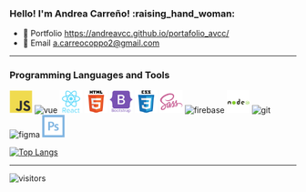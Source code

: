 <h3>Hello! I'm Andrea Carreño! :raising_hand_woman:</h3>

- :handbag: Portfolio https://andreavcc.github.io/portafolio_avcc/
- :email: Email a.carreocoppo2@gmail.com

<hr>

<h3>Programming Languages and Tools</h3>
<p>
<img src="https://raw.githubusercontent.com/devicons/devicon/master/icons/javascript/javascript-original.svg" alt="javascript" width="40" height="40"/> 
<img src="https://cdn.worldvectorlogo.com/logos/vue-9.svg" alt="vue" width="40" height="40"/> 
<img src="https://raw.githubusercontent.com/devicons/devicon/master/icons/react/react-original-wordmark.svg" alt="react" width="40" height="40"/> 
<img src="https://raw.githubusercontent.com/devicons/devicon/master/icons/html5/html5-original-wordmark.svg" alt="html5" width="40" height="40"/>
<img src="https://raw.githubusercontent.com/devicons/devicon/master/icons/bootstrap/bootstrap-plain-wordmark.svg" alt="bootstrap" width="40" height="40"/> 
<img src="https://raw.githubusercontent.com/devicons/devicon/master/icons/css3/css3-original-wordmark.svg" alt="css3" width="40" height="40"/>  
<img src="https://raw.githubusercontent.com/devicons/devicon/master/icons/sass/sass-original.svg" alt="sass" width="40" height="40"/>
<img src="https://www.vectorlogo.zone/logos/firebase/firebase-icon.svg" alt="firebase" width="40" height="40"/>
<img src="https://raw.githubusercontent.com/devicons/devicon/master/icons/nodejs/nodejs-original-wordmark.svg" alt="nodejs" width="40" height="40"/>
<img src="https://www.vectorlogo.zone/logos/git-scm/git-scm-icon.svg" alt="git" width="40" height="40"/> 
<img src="https://www.vectorlogo.zone/logos/figma/figma-icon.svg" alt="figma" width="40" height="40"/> 
<img src="https://raw.githubusercontent.com/devicons/devicon/master/icons/photoshop/photoshop-line.svg" alt="photoshop" width="40" height="40"/> 


</p>

[![Top Langs](https://github-readme-stats.vercel.app/api/top-langs/?username=andreavcc&layout=compact&text_color=6CDCA8&title_color=DB7FD2&bg_color=193549&langs_count=7&hide=sqlpl,papyrus,shell)](https://github.com/anuraghazra/github-readme-stats)

<hr>

 ![visitors](https://visitor-badge.glitch.me/badge?page_id=andreavcc&left_color=plum&right_color=Aquamarine) 
